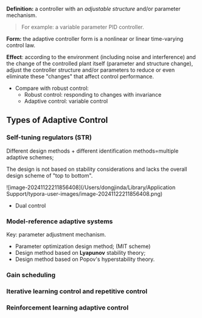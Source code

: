 

**Definition:** a controller with an *adjustable structure* and/or parameter mechanism.

>  For example: a variable parameter PID controller.

**Form:** the adaptive controller form is a nonlinear or linear time-varying control law.

**Effect**: according to the environment (including noise and interference) and the change of the controlled plant itself (parameter and structure change), adjust the controller structure and/or parameters to reduce or even eliminate these "changes" that affect control performance.

* Compare with robust control: 
  * Robust control: responding to changes with invariance 
  * Adaptive control: variable control

## Types of Adaptive Control

### Self-tuning regulators (STR)

Different design methods + different identification methods=multiple adaptive schemes;

The design is not based on stability considerations and lacks the overall design scheme of "top to bottom".

![image-20241122211856408](/Users/dongjinda/Library/Application Support/typora-user-images/image-20241122211856408.png)

* Dual control



### Model-reference adaptive systems

Key: parameter adjustment mechanism.

- Parameter optimization design method; (MIT scheme)
- Design method based on **Lyapunov** stability theory;
- Design method based on Popov's hyperstability theory.

### Gain scheduling

### Iterative learning control and repetitive control

### Reinforcement learning adaptive control

